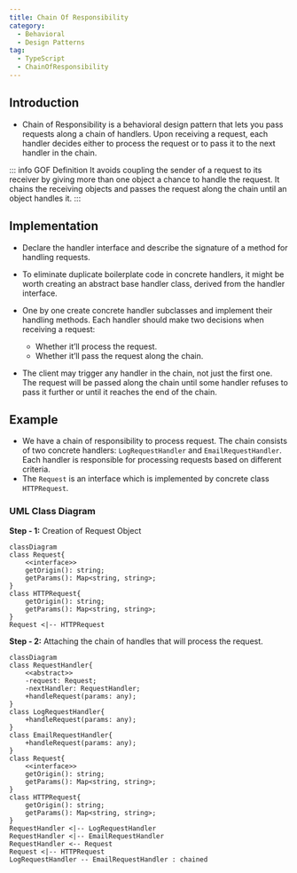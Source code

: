 ```yaml
---
title: Chain Of Responsibility
category:
  - Behavioral
  - Design Patterns
tag:
  - TypeScript
  - ChainOfResponsibility
---
```


## Introduction

- Chain of Responsibility is a behavioral design pattern that lets you pass requests along a chain of handlers. Upon receiving a request, each handler decides either to process the request or to pass it to the next handler in the chain.

::: info GOF Definition
It avoids coupling the sender of a request to its receiver by giving more than one object a chance to handle the request. It chains the receiving objects and passes the request along the chain until an object handles it.
:::

## Implementation

- Declare the handler interface and describe the signature of a method for handling requests.

- To eliminate duplicate boilerplate code in concrete handlers, it might be worth creating an abstract base handler class, derived from the handler interface.

- One by one create concrete handler subclasses and implement their handling methods. Each handler should make two decisions when receiving a request:

  - Whether it’ll process the request.
  - Whether it’ll pass the request along the chain.

- The client may trigger any handler in the chain, not just the first one. The request will be passed along the chain until some handler refuses to pass it further or until it reaches the end of the chain.

## Example

- We have a chain of responsibility to process request. The chain consists of two concrete handlers: `LogRequestHandler` and `EmailRequestHandler`. Each handler is responsible for processing requests based on different criteria.
- The `Request` is an interface which is implemented by concrete class `HTTPRequest`.

### UML Class Diagram

**Step - 1:** Creation of Request Object

```mermaid
classDiagram
class Request{
    <<interface>>
    getOrigin(): string;
    getParams(): Map<string, string>;
}
class HTTPRequest{
    getOrigin(): string;
    getParams(): Map<string, string>;
}
Request <|-- HTTPRequest
```

**Step - 2:** Attaching the chain of handles that will process the request.

```mermaid
classDiagram
class RequestHandler{
    <<abstract>>
    -request: Request;
    -nextHandler: RequestHandler;
    +handleRequest(params: any);
}
class LogRequestHandler{
    +handleRequest(params: any);
}
class EmailRequestHandler{
    +handleRequest(params: any);
}
class Request{
    <<interface>>
    getOrigin(): string;
    getParams(): Map<string, string>;
}
class HTTPRequest{
    getOrigin(): string;
    getParams(): Map<string, string>;
}
RequestHandler <|-- LogRequestHandler
RequestHandler <|-- EmailRequestHandler
RequestHandler <-- Request
Request <|-- HTTPRequest
LogRequestHandler -- EmailRequestHandler : chained
```

<Replit user="samsandy111999" repl="chainofresponsibility" file="index.ts"/>
